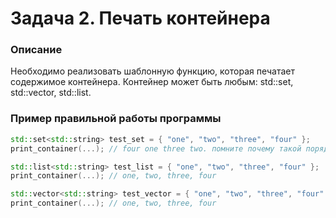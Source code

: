# Задача 2. Печать контейнера

### Описание
Необходимо реализовать шаблонную функцию, которая печатает содержимое контейнера.
Контейнер может быть любым: std::set, std::vector, std::list.

### Пример правильной работы программы

```C++
std::set<std::string> test_set = { "one", "two", "three", "four" };
print_container(...); // four one three two. помните почему такой порядок? :)

std::list<std::string> test_list = { "one", "two", "three", "four" };
print_container(...); // one, two, three, four

std::vector<std::string> test_vector = { "one", "two", "three", "four" };
print_container(...); // one, two, three, four
```
